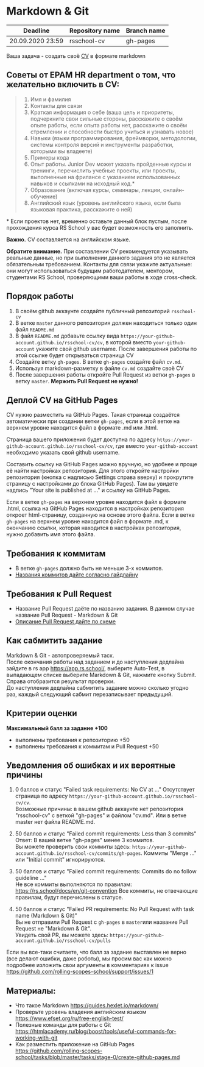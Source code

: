 # Markdown & Git

| Deadline         | Repository name | Branch name |
| ---------------- | --------------- | ----------- |
| 20.09.2020 23:59 | rsschool-cv     | gh-pages    |

Ваша задача - создать своё [CV](https://ru.wikipedia.org/wiki/Curriculum_vitae) в формате markdown

## Советы от EPAM HR department о том, что желательно включить в CV:

> 1. Имя и фамилия
> 2. Контакты для связи
> 3. Краткая информация о себе (ваша цель и приоритеты, подчеркните свои сильные стороны, расскажите о своём опыте работы, если опыта работы нет, расскажите о своём стремлении и способности быстро учиться и узнавать новое)
> 4. Навыки (языки программирования, фреймворки, методологии, системы контроля версий и инструменты разработки, которыми вы владеете)
> 5. Примеры кода
> 6. Опыт работы. Junior Dev может указать пройденные курсы и тренинги, перечислить учебные проекты, или проекты, выполненные на фрилансе с указанием использованных навыков и ссылками на исходный код.\*
> 7. Образование (включая курсы, семинары, лекции, онлайн-обучение)
> 8. Английский язык (уровень английского языка, если была языковая практика, расскажите о ней)

\* Если проектов нет, временно оставьте данный блок пустым, после прохождения курса RS School у вас будет возможность его заполнить.

**Важно.** CV составляется на английском языке.

**Обратите внимание.** При составлении CV рекомендуется указывать реальные данные, но при выполнении данного задания это не является обязательным требованием. Контакты для связи укажите актуальные: они могут использоваться будущим работодателем, ментором, студентами RS School, проверяющими ваши работы в ходе cross-check.

## Порядок работы

1. В своём github аккаунте создайте публичный репозиторий `rsschool-cv`
2. В ветке `master` данного репозитория должен находиться только один файл `README.md`
3. В файл `README.md` добавьте ссылку вида `https://your-github-account.github.io/rsschool-cv/cv`, в которой вместо `your-github-account` укажите свой github username. После завершения работы по этой ссылке будет открываться страница CV
4. Создайте ветку `gh-pages`. В ветке `gh-pages` создайте файл `cv.md`.
5. Используя markdown-разметку в файле `cv.md` создайте своё CV
6. После завершения работы откройте Pull Request из ветки `gh-pages` в ветку `master`. **Мержить Pull Request не нужно!**

## Деплой CV на GitHub Pages

CV нужно разместить на GitHub Pages. Такая страница создаётся автоматически при создании ветки `gh-pages`, если в этой ветке на верхнем уровне находится файл в формате .md или .html.

Страница вашего приложения будет доступна по адресу `https://your-github-account.github.io/rsschool-cv/cv`, где вместо `your-github-account` необходимо указать свой github username.

Составить ссылку на GitHub Pages можно вручную, но удобнее и проще её найти настройках репозитория. Для этого откройте настройки репозитория (кнопка с надписью Settings справа вверху) и прокрутите страницу с настройками до блока GitHub Pages). Там вы увидете надпись "Your site is published at ..." и ссылку на GitHub Pages.

Если в ветке `gh-pages` на верхнем уровне находится файл в формате .html, ссылка на GitHub Pages находится в настройках репозитория откроет html-страницу, созданную на основе этого файла. Если в ветке `gh-pages` на верхнем уровне находится файл в формате .md, к окончанию ссылки, которая находится в настройках репозитория, нужно добавить имя этого файла.

## Требования к коммитам

- В ветке `gh-pages` должно быть не меньше 3-х коммитов.
- [Названия коммитов дайте согласно гайдлайну](https://docs.rs.school/#/git-convention)

## Требования к Pull Request

- Название Pull Request даёте по названию задания. В данном случае название Pull Request - Markdown & Git
- [Описание Pull Request дайте по схеме](https://rs.school/docs/ru/pull-request-review-process#требования-к-pull-request-pr)

## Как сабмитить задание

Markdown & Git - автопроверяемый таск.  
После окончания работы над заданием и до наступления дедлайна зайдите в rs app https://app.rs.school/, выберите Auto-Test, в выпадающем списке выберите Markdown & Git, нажмите кнопку Submit. Справа отобразится результат проверки.  
До наступления дедлайна сабмитить задание можно сколько угодно раз, каждый следующий сабмит перезаписывает предыдущий.

## Критерии оценки

**Максимальный балл за задание +100**

- выполнены требования к репозиторию +50
- выполнены требования к коммитам и Pull Request +50

## Уведомления об ошибках и их вероятные причины

1. 0 баллов и статус "Failed task requirements: No CV at ..."
   Отсутствует страница по адресу `https://your-github-account.github.io/rsschool-cv/cv`.  
   Возможные причины: в вашем github аккаунте нет репозитория "rsschool-cv" с веткой "gh-pages" и файлом "cv.md". Или в ветке master нет файла README.md.

2. 50 баллов и статус "Failed commit requirements: Less than 3 commits"  
   Ответ: В вашей ветке "gh-pages" менее 3 коммитов.  
   Вы можете проверить свои коммиты здесь: `https://your-github-account.github.io/rsschool-cv/commits/gh-pages`. Коммиты "Merge ..." или "Initial commit" игнорируются.

3. 50 баллов и статус "Failed commit requirements: Commits do no follow guideline ..."  
   Не все коммиты выполняются по правилам: https://rs.school/docs/en/git-convention Все коммиты, не отвечающие правилам, будут перечислены в статусе.

4. 50 баллов и статус "Failed PR requirements: No Pull Request with task name (Markdown & Git)"  
   Вы не отправили Pull Request с `gh-pages` в `master`или название Pull Request не "Markdown & Git".  
   Увидеть свой PR, вы можете здесь: `https://your-github-account.github.io/rsschool-cv/pulls`

Если вы все-таки считаете, что балл за задание выставлен не верно (все делают ошибки, даже роботы), мы просим вас как можно подробнее изложить свои аргументы в комментариях к issue https://github.com/rolling-scopes-school/support/issues/1

## Материалы:

- Что такое Markdown https://guides.hexlet.io/markdown/
- Проверьте уровень владения английским языком https://www.efset.org/ru/free-english-test/
- Полезные команды для работы с Git https://htmlacademy.ru/blog/boost/tools/useful-commands-for-working-with-git
- Как разместить приложение на GitHub Pages https://github.com/rolling-scopes-school/tasks/blob/master/tasks/stage-0/create-github-pages.md
